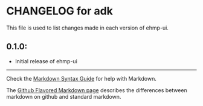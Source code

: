 # CHANGELOG for adk

This file is used to list changes made in each version of ehmp-ui.

## 0.1.0:

* Initial release of ehmp-ui

- - - 
Check the [Markdown Syntax Guide](http://daringfireball.net/projects/markdown/syntax) for help with Markdown.

The [Github Flavored Markdown page](http://github.github.com/github-flavored-markdown/) describes the differences between markdown on github and standard markdown.
